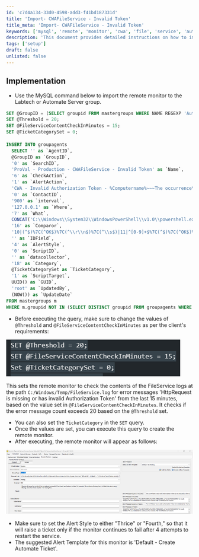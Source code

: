 ```yaml
---
id: 'c7d4a134-33d0-4598-add3-f41bd187331d'
title: 'Import- CWAFileService - Invalid Token'
title_meta: 'Import- CWAFileService - Invalid Token'
keywords: ['mysql', 'remote', 'monitor', 'cwa', 'file', 'service', 'authorization', 'token']
description: 'This document provides detailed instructions on how to implement a remote monitor for the CWA File Service using MySQL. It includes SQL commands to set up the monitor, adjust thresholds, and configure alerts based on specific error messages in the logs. Ensure that the settings are tailored to meet client requirements for effective monitoring and alerting.'
tags: ['setup']
draft: false
unlisted: false
---
```


## Implementation

- Use the MySQL command below to import the remote monitor to the Labtech or Automate Server group.

```sql
SET @GroupID = (SELECT groupid FROM mastergroups WHERE NAME REGEXP 'Automate Server|Labtech Server' AND fullname LIKE 'Service Plans%');
SET @Threshold = 20;
SET @FileServiceContentCheckInMinutes = 15;
SET @TicketCategorySet = 0;

INSERT INTO groupagents 
  SELECT '' as `AgentID`,
  @GroupID as `GroupID`,
  '0' as `SearchID`,
  'ProVal - Production - CWAFileService - Invalid Token' as `Name`,
  '6' as `CheckAction`,
  '1' as `AlertAction`,
  'CWA - Invalid Authorization Token - %Computername%~~~The occurrence\'s of a Invalid Token Authorization error within the logs C:\\Windows\\Temp\\FileService.log is fixed after restarting the CWAFileService.!!!CWA - Invalid Authorization Token - %Computername%~~~The %computername% (Automate) Server is currently reporting an Invalid Token Authorization error within the logs C:\\Windows\\Temp\\FileService.log. The occurance\'s are %RESULT% Typically restarting the CWAFileService resolves this, but we have attempted to restart the service 4 times and the errors persist after every restart.' as `AlertMessage`,
  '0' as `ContactID`,
  '900' as `interval`,
  '127.0.0.1' as `Where`,
  '7' as `What`,
  CONCAT('C:\\Windows\\System32\\WindowsPowerShell\\v1.0\\powershell.exe -ExecutionPolicy Bypass -Command "$threshold = ', @Threshold, ';$path = ''C:\\Windows\\Temp\\FileService.log''; if (Test-Path $path) { $content = foreach ( $line in $(Get-Content -path $path | Where-Object { $_ -match ''HttpRequest is missing or has invalid Authorization Token'' } ) ) { $line }; $problems = foreach ($err in $content) { if ($err -match '' - (([0-9]{1,2}/){2}[0-9]{4} ([0-9]{1,2}:){2}[0-9]{1,2} [AP]M) -'') { if ([DateTime]$matches[1] -ge (Get-Date).AddMinutes(-', @FileServiceContentCheckInMinutes, ')) {$err} } } if ($problems.count -ge $threshold) { Restart-Service -Name ''CWAFileService'' -Force -ErrorAction SilentlyContinue -WarningAction SilentlyContinue; return $problems.count}}"') as `DataOut`,
  '16' as `Comparor`,
  '10|(^$)%7C(^OK$)%7C(^\\r\\n$)%7C(^\\s$)|11|^[0-9]+$%7C(^$)%7C(^OK$)%7C(^\\r\\n$)%7C(^\\s$)|10|^[0-9]+$' as `DataIn`,
  '' as `IDField`,
  '4' as `AlertStyle`,
  '0' as `ScriptID`,
  '' as `datacollector`,
  '18' as `Category`,
  @TicketCategorySet as `TicketCategory`,
  '1' as `ScriptTarget`,
  UUID() as `GUID`,
  'root' as `UpdatedBy`,
  (NOW()) as `UpdateDate`
FROM mastergroups m
WHERE m.groupid NOT IN (SELECT DISTINCT groupid FROM groupagents WHERE `Name` = 'ProVal - Production - CWAFileService - Invalid Token') AND m.groupid = @GroupID;
```

- Before executing the query, make sure to change the values of `@Threshold` and `@FileServiceContentCheckInMinutes` as per the client's requirements:

![Image](../../../static/img/Import--CWAFileService---Invalid-Token/image_1.png)

This sets the remote monitor to check the contents of the FileService logs at the path `C:/Windows/Temp/FileService.log` for error messages 'HttpRequest is missing or has invalid Authorization Token' from the last 15 minutes, based on the value set in `@FileServiceContentCheckInMinutes`. It checks if the error message count exceeds 20 based on the `@Threshold` set.

- You can also set the `TicketCategory` in the `SET` query.
- Once the values are set, you can execute this query to create the remote monitor.
- After executing, the remote monitor will appear as follows:

![Image](../../../static/img/Import--CWAFileService---Invalid-Token/image_2.png)

- Make sure to set the Alert Style to either "Thrice" or "Fourth," so that it will raise a ticket only if the monitor continues to fail after 4 attempts to restart the service.
- The suggested Alert Template for this monitor is 'Default - Create Automate Ticket'.


